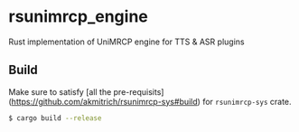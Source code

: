 # rsunimrcp_engine
Rust implementation of UniMRCP engine for TTS &amp; ASR plugins

## Build
Make sure to satisfy [all the pre-requisits] (https://github.com/akmitrich/rsunimrcp-sys#build) for `rsunimrcp-sys` crate.
```bash
$ cargo build --release
```